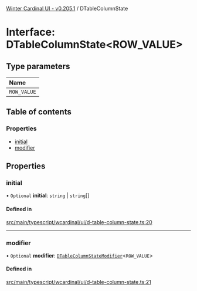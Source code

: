 [Winter Cardinal UI - v0.205.1](../index.md) / DTableColumnState

# Interface: DTableColumnState<ROW_VALUE\>

## Type parameters

| Name |
| :------ |
| `ROW_VALUE` |

## Table of contents

### Properties

- [initial](DTableColumnState.md#initial)
- [modifier](DTableColumnState.md#modifier)

## Properties

### initial

• `Optional` **initial**: `string` \| `string`[]

#### Defined in

[src/main/typescript/wcardinal/ui/d-table-column-state.ts:20](https://github.com/winter-cardinal/winter-cardinal-ui/blob/v0.205.1/src/main/typescript/wcardinal/ui/d-table-column-state.ts#L20)

___

### modifier

• `Optional` **modifier**: [`DTableColumnStateModifier`](../index.md#dtablecolumnstatemodifier)<`ROW_VALUE`\>

#### Defined in

[src/main/typescript/wcardinal/ui/d-table-column-state.ts:21](https://github.com/winter-cardinal/winter-cardinal-ui/blob/v0.205.1/src/main/typescript/wcardinal/ui/d-table-column-state.ts#L21)
